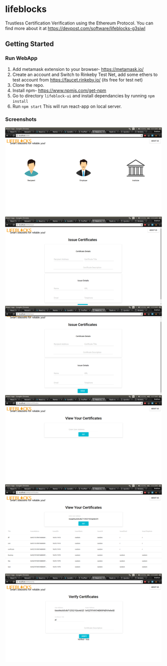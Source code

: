 # lifeblocks
Trustless Certification Verification using the Ethereum Protocol. You can find more about it at https://devpost.com/software/lifeblocks-g3siwl

## Getting Started
### Run WebApp
1. Add metamask extension to your browser- https://metamask.io/
2. Create an account and Switch to Rinkeby Test Net, add some ethers to test account from https://faucet.rinkeby.io/ (its free for test net)
3. Clone the repo.
4. Install npm- https://www.npmjs.com/get-npm
6. Go to directory `lifeblock-ui` and install dependancies by running ```npm install```
7. Run ```npm start```  This will run react-app on local server.


### Screenshots
![Alt text](/lifeblock-ui/screenshots/home.png?raw=true "Home tab")
![Alt text](/lifeblock-ui/screenshots/insti1.png?raw=true "Institute tab")
![Alt text](/lifeblock-ui/screenshots/insti2.png?raw=true "Institute tab")
![Alt text](/lifeblock-ui/screenshots/certificates1.png?raw=true "Certificates tab")
![Alt text](/lifeblock-ui/screenshots/certificates2.png?raw=true "Certificates tab")
![Alt text](/lifeblock-ui/screenshots/verify.png?raw=true "Verify tab")
